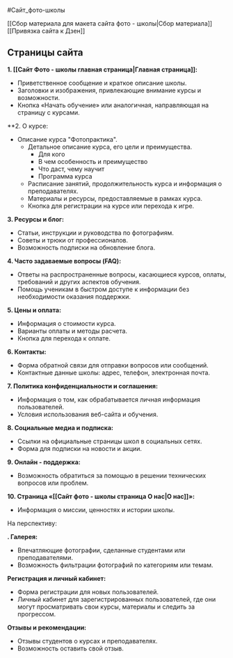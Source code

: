 #Сайт_фото-школы 

[[Сбор материала для макета сайта фото - школы|Сбор материала]]
[[Привязка сайта к Дзен]]
## Страницы сайта

**1. [[Сайт Фото - школы главная страница|Главная страница]]:**
- Приветственное сообщение и краткое описание школы.
- Заголовки и изображения, привлекающие внимание курсы и возможности.
- Кнопка «Начать обучение» или аналогичная, направляющая на страницу с курсами.

**2. О курсе:
- Описание курса "Фотопрактика". 
	-  Детальное описание курса, его цели и преимущества.
		- Для кого
		- В чем особенность и преимущество
		- Что даст, чему научит
		- Программа курса
	- Расписание занятий, продолжительность курса и информация о преподавателях.
	- Материалы и ресурсы, предоставляемые в рамках курса.
	- Кнопка для регистрации на курсе или перехода к игре.

**3. Ресурсы и блог:**
- Статьи, инструкции и руководства по фотографиям.
- Советы и трюки от профессионалов.
- Возможность подписки на обновление блога.


**4. Часто задаваемые вопросы (FAQ):**
- Ответы на распространенные вопросы, касающиеся курсов, оплаты, требований и других аспектов обучения.
- Помощь ученикам в быстром доступе к информации без необходимости оказания поддержки.

**5. Цены и оплата:**
- Информация о стоимости курса.
- Варианты оплаты и методы расчета.
- Кнопка для перехода к оплате.

**6. Контакты:**
- Форма обратной связи для отправки вопросов или сообщений.
- Контактные данные школы: адрес, телефон, электронная почта.

**7. Политика конфиденциальности и соглашения:**
- Информация о том, как обрабатывается личная информация пользователей.
- Условия использования веб-сайта и обучения.

**8. Социальные медиа и подписка:**
- Ссылки на официальные страницы школ в социальных сетях.
- Форма для подписки на новости и акции.

**9. Онлайн - поддержка:**
- Возможность обратиться за помощью в решении технических вопросов или проблем.

**10. Страница «[[Сайт фото - школы страница О нас|О нас]]»:**
- Информация о миссии, ценностях и истории школы.



На перспективу:

**. Галерея:**
- Впечатляющие фотографии, сделанные студентами или преподавателями.
- Возможность фильтрации фотографий по категориям или темам.


**Регистрация и личный кабинет:**

- Форма регистрации для новых пользователей.
- Личный кабинет для зарегистрированных пользователей, где они могут просматривать свои курсы, материалы и следить за прогрессом.

**Отзывы и рекомендации:**

- Отзывы студентов о курсах и преподавателях.
- Возможность оставить свой отзыв.
